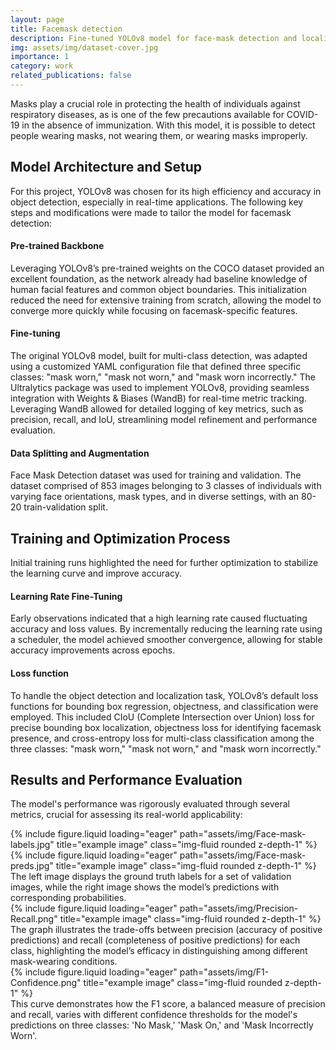 ```yaml
---
layout: page
title: Facemask detection
description: Fine-tuned YOLOv8 model for face-mask detection and localization
img: assets/img/dataset-cover.jpg
importance: 1
category: work
related_publications: false
---
```


Masks play a crucial role in protecting the health of individuals against respiratory diseases, as is one of the few precautions available for COVID-19 in the absence of immunization. With this model, it is possible to detect people wearing masks, not wearing them, or wearing masks improperly.

<h2><b>Model Architecture and Setup</b></h2>
<p>For this project, YOLOv8 was chosen for its high efficiency and accuracy in object detection, especially in real-time applications. The following key steps and modifications were made to tailor the model for facemask detection:</p>
<h4><b>Pre-trained Backbone</b></h4>
<p>Leveraging YOLOv8’s pre-trained weights on the COCO dataset provided an excellent foundation, as the network already had baseline knowledge of human facial features and common object boundaries. This initialization reduced the need for extensive training from scratch, allowing the model to converge more quickly while focusing on facemask-specific features.</p>
<h4><b>Fine-tuning</b></h4>
<p>The original YOLOv8 model, built for multi-class detection, was adapted using a customized YAML configuration file that defined three specific classes: "mask worn," "mask not worn," and "mask worn incorrectly." The Ultralytics package was used to implement YOLOv8, providing seamless integration with Weights & Biases (WandB) for real-time metric tracking. Leveraging WandB allowed for detailed logging of key metrics, such as precision, recall, and IoU, streamlining model refinement and performance evaluation.</p>
<h4><b>Data Splitting and Augmentation</b></h4>
<p>Face Mask Detection dataset was used for training and validation. The dataset comprised of 853 images belonging to 3 classes of individuals with varying face orientations, mask types, and in diverse settings, with an 80-20 train-validation split. </p>

<h2><b>Training and Optimization Process</b></h2>
<p>Initial training runs highlighted the need for further optimization to stabilize the learning curve and improve accuracy.</p>
<h4><b>Learning Rate Fine-Tuning</b></h4>
<p>Early observations indicated that a high learning rate caused fluctuating accuracy and loss values. By incrementally reducing the learning rate using a scheduler, the model achieved smoother convergence, allowing for stable accuracy improvements across epochs.</p>
<h4><b>Loss function</b></h4>
<p>To handle the object detection and localization task, YOLOv8’s default loss functions for bounding box regression, objectness, and classification were employed. This included CIoU (Complete Intersection over Union) loss for precise bounding box localization, objectness loss for identifying facemask presence, and cross-entropy loss for multi-class classification among the three classes: "mask worn," "mask not worn," and "mask worn incorrectly."</p>

<h2><b>Results and Performance Evaluation</b></h2>

The model's performance was rigorously evaluated through several metrics, crucial for assessing its real-world applicability:

<div class="row">
        <div class="col-sm mt-3 mt-md-0">
        {% include figure.liquid loading="eager" path="assets/img/Face-mask-labels.jpg" title="example image" class="img-fluid rounded z-depth-1" %}
    </div>
            <div class="col-sm mt-3 mt-md-0">
        {% include figure.liquid loading="eager" path="assets/img/Face-mask-preds.jpg" title="example image" class="img-fluid rounded z-depth-1" %}
    </div>
</div>
<div class="caption">
The left image displays the ground truth labels for a set of validation images, while the right image shows the model’s predictions with corresponding probabilities. 
</div>


<div class="row">
    <div class="col-sm mt-3 mt-md-0">
        {% include figure.liquid loading="eager" path="assets/img/Precision-Recall.png" title="example image" class="img-fluid rounded z-depth-1" %}
    </div>
</div>

<div class="caption">
The graph illustrates the trade-offs between precision (accuracy of positive predictions) and recall (completeness of positive predictions) for each class, highlighting the model’s efficacy in distinguishing among different mask-wearing conditions.
</div>

<div class="row">
        <div class="col-sm mt-3 mt-md-0">
        {% include figure.liquid loading="eager" path="assets/img/F1-Confidence.png" title="example image" class="img-fluid rounded z-depth-1" %}
    </div>
</div>

<div class="caption">
This curve demonstrates how the F1 score, a balanced measure of precision and recall, varies with different confidence thresholds for the model's predictions on three classes: 'No Mask,' 'Mask On,' and 'Mask Incorrectly Worn'.
</div>